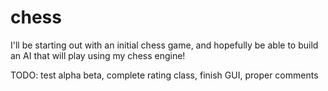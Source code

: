 # chess

I'll be starting out with an initial chess game, and hopefully be able to build an AI that will play using my chess engine!

TODO: test alpha beta, complete rating class, finish GUI, proper comments
